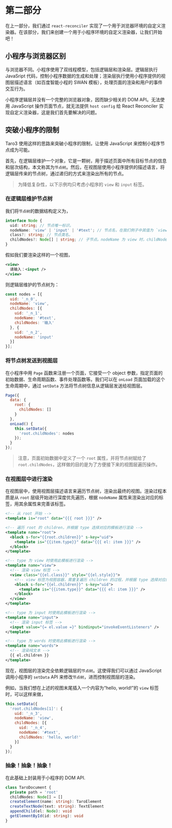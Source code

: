 # 第二部分

在上一部分，我们通过 `react-reconciler` 实现了一个用于浏览器环境的自定义渲染器。在该部分，我们来创建一个用于小程序环境的自定义渲染器，让我们开始吧！

## 小程序与浏览器区别

与浏览器不同。小程序使用了双线程模型，包括逻辑层和渲染层。逻辑层执行 JavaSript 代码，控制小程序数据的生成和处理；渲染层执行使用小程序提供的视图层描述语言（如百度智能小程的 SWAN 模板），处理页面的渲染和用户的事件交互行为。

小程序逻辑层并没有一个完整的浏览器对象，因而缺少相关的 DOM API。无法使用 JavaScript 操作页面节点，就无法提供 `host config` 给 React Reconciler 实现自定义渲染器，这是我们首先要解决的问题。

## 突破小程序的限制

Taro3 使用这样的思路来突破小程序的限制，让使用 JavaScript 来控制小程序节点成为可能。

首先，在逻辑层维护一个对象，它是一颗树，用于描述页面中所有目标节点的信息和层次结构，本文称其为`节点树`。然后，在视图层使用小程序提供的描述语言，将逻辑层传来的节点树，通过递归的方式来渲染出所有的节点。

> 为降低复杂性，以下示例均只考虑小程序的 `view` 和 `input` 标签。

### 在逻辑层维护节点树

我们将`节点树`的数据结构定义为，

```typescript
interface Node {
  uid: string; // 节点唯一标识。
  nodeName: 'view' | 'input' | '#text'; // 节点名，在我们例子中其值为 `view`、`input` 或 `#text`。其中 `#text` 标识文本节点，请注意其和 `text` 标签的区别！
  class?: string; // 节点类名。
  childNodes?: Node[] | string; // 子节点。nodeName 为 view 时，childNodes 是一个包含其它节点的数组。nodeName 为 text 时，childNodes 是一段字符串。
}
```

假如我们要渲染这样的一个视图，

```xml
<view>
  请输入：<input />
</view>
```

则逻辑层维护的节点树为：

```javascript
const nodes = [{
  uid: '_n_0',
  nodeName: 'view',
  childNodes: [{
    uid: '_n_1',
    nodeName: '#text',
    childNodes: '输入'
  }, {
    uid: '_n_2',
    nodeName: 'input'
  }]
}];
```

### 将节点树发送到视图层

在小程序中用 `Page` 函数来注册一个页面，它接受一个 object 参数，指定页面的初始数据、生命周期函数、事件处理函数等。我们可以在 `onLoad` 页面加载的这个生命周期中，通过 `setData` 方法将节点树信息从逻辑层发送给视图层。

```javascript
Page({
  data: {
    root: {
      childNodes: []
    }
  },
  onLoad() {
    this.setData({
      'root.childNodes': nodes
    });
  }
});
```

> 注意，页面初始数据中定义了一个 `root` 属性，并将节点树赋给了 `root.childNodes`，这样做的目的是为了方便接下来的视图层遍历操作。

### 在视图层中进行渲染

在视图层中，使用视图层描述语言来遍历节点树，渲染出最终的视图。渲染过程本质是从 `root` 层级开始进行深度优先遍历，根据 `nodeName` 属性来渲染出对应的标签，用其余属性来完善该标签。

```xml
<!-- 从 root 开始 -->
<template is="root" data="{{{ root }}}" />

<!-- 遍历 root 的 children，并根据 type 选择对应的模板进行渲染 -->
<template name="root">
  <block s-for="{{root.children}}" s-key="uid">
    <template is="{{item.type}}" data="{{{ el: item }}}" />
  </block>
</template>

<!-- type 为 view 时使用此模板进行渲染 -->
<template name="view">
  <!-- 渲染 view 标签 -->
  <view class="{{el.class}}" style="{{el.style}}">
    <!-- view 标签为视图容器，需重复遍历 children 的过程，并根据 type 选择对应的模板进行渲染 -->
    <block s-for="{{el.children}}" s-key="uid">
      <template is="{{item.type}}" data="{{{ el: item }}}" />
    </block>
  </view>
</template>

<!-- type 为 input 时使用此模板进行渲染 -->
<template name="input">
  <!-- 渲染 input 标签 -->
  <input value="{= el.value =}" bindinput="invokeEventListeners" />
</template>

<!-- type 为 words 时使用此模板进行渲染 -->
<template name="words">
  <!-- 渲染纯文本 -->
  {{ el.children }}
</template>
```

现在，视图层的渲染完全依赖逻辑层的`节点树`。这使得我们可以通过 JavaScript 调用小程序的 `setData` API 来修改`节点树`，进而控制视图层的渲染。

例如，当我们想在上述的视图末尾插入一个内容为“hello, world!”的 `view` 标签时，可以这样来做，

```javascript
this.setData({
  'root.childNodes[1]': {
    uid: '_n_3',
    nodeName: 'view',
    childNodes: [{
      uid: '_n_4',
      nodeName: '#text',
      childNodes: 'hello, world!'
    }]
  }
});
```

### 抽象！抽象！抽象！

在此基础上封装用于小程序的 DOM API.

```typescript
class TaroDocument {
  private path = 'root'
  childNodes: Node[] = []
  createElement(name: string): TaroElement
  createTextNode(text: string): TextElement
  appendChild(el: Node): void
  getElementById(id: string): void
}
```

